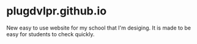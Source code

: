 # plugdvlpr.github.io
New easy to use website for my school that I'm desiging. It is made to be easy for students to check quickly.
